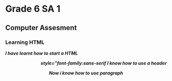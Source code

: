 <!DOCTYPE html>
<html>
  <head>
    <body>
      <h1> Grade 6 SA 1 </h1>
      <h2> Computer Assesment </h2>
      <h3> Learning HTML </h3>
      <p><i><b> I have learnt how to start a HTML </p>
        <p align = "right"><i> style="font-family:sans-serif I know how to use a header
      <p align = "center"><i><b> Now i know how to use paragraph
    </body>
    </html>
